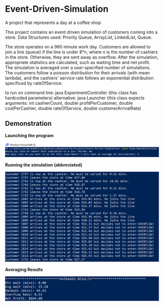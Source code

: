 # Event-Driven-Simulation
A project that represents a day at a coffee shop

This project contains an event driven simulation of customers coming into a store.  Data Structures used: Priority Queue, ArrayList, LinkedList, Queue.

The store operates on a 960 minute work day.  Customers are allowed to join a line (queue) if the line is under 8*n, where n is the number of cashiers in the store.
Otherwise, they are sent away as overflow.  After the simulation, appropriate statistics are calculated, such as waiting time and net profit. The simulation is averaged over a user-specified number of simulations.  The customers follow
a poisson distribution for their arrivals (with mean lambda), and the cashiers' service rate follows an exponential distribution specificed by rateOfService. 

to run on command line: java ExperimentController (this class has hardcoded parameters)
alternative: java Launcher (this class expects arguments: int cashierCount, double profitPerCustomer, double costPerCashier, double rateOfService, double customerArrivalRate)

## Demonstration 
<p><b> Launching the program </b></p>
<img src = "https://github.com/20zurmca/Event-Driven-Simulation/blob/master/Demo/CommandLine.PNG" alt = "Command Line Demonstration" />

<p><b> Running the simulation (abbreviated) </b></p>
<img src = "https://github.com/20zurmca/Event-Driven-Simulation/blob/master/Demo/Processing.PNG" alt = "running the simulation" />

<p><b> Averaging Results </b></p>
<img src = "https://github.com/20zurmca/Event-Driven-Simulation/blob/master/Demo/AverageResults.PNG" alt = "averaging results" />

